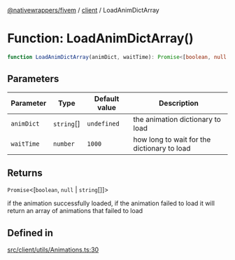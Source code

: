 [@nativewrappers/fivem](../../README.md) / [client](../README.md) / LoadAnimDictArray

# Function: LoadAnimDictArray()

```ts
function LoadAnimDictArray(animDict, waitTime): Promise<[boolean, null | string[]]>
```

## Parameters

| Parameter | Type | Default value | Description |
| ------ | ------ | ------ | ------ |
| `animDict` | `string`[] | `undefined` | the animation dictionary to load |
| `waitTime` | `number` | `1000` | how long to wait for the dictionary to load |

## Returns

`Promise`\<[`boolean`, `null` \| `string`[]]\>

if the animation successfully loaded, if the animation failed to load it will return an array of animations that failed to load

## Defined in

[src/client/utils/Animations.ts:30](https://github.com/nativewrappers/fivem/blob/76a4f0a0bbabe839eed05afc2b892d754096c3d3/src/client/utils/Animations.ts#L30)
